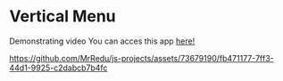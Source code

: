 # Vertical Menu

Demonstrating video
You can acces this app [here!](https://the-legions-of-the-charr.netlify.app/)

https://github.com/MrRedu/js-projects/assets/73679190/fb471177-7ff3-44d1-9925-c2dabcb7b4fc
